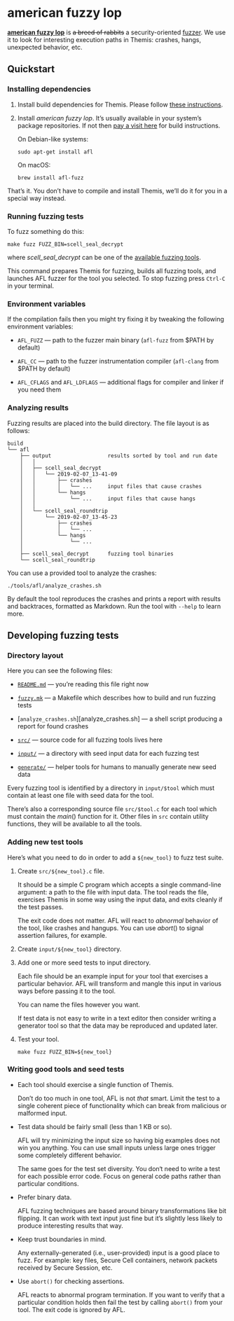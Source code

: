 american fuzzy lop
==================

[**american fuzzy lop**][afl]
is ~~a breed of rabbits~~ a security-oriented [fuzzer].
We use it to look for interesting execution paths in Themis:
crashes, hangs, unexpected behavior, etc.

[afl]: http://lcamtuf.coredump.cx/afl/
[fuzzer]: https://en.wikipedia.org/wiki/Fuzzing

## Quickstart

### Installing dependencies

 1. Install build dependencies for Themis.
    Please follow [these instructions][build].

 2. Install _american fuzzy lop_.
    It’s usually available in your system’s package repositories.
    If not then [pay a visit here][afl] for build instructions.

    On Debian-like systems:

    ```
    sudo apt-get install afl
    ```

    On macOS:

    ```
    brew install afl-fuzz
    ```

That’s it.
You don’t have to compile and install Themis,
we’ll do it for you in a special way instead.

[build]: https://github.com/cossacklabs/themis/wiki/Building-and-installing

### Running fuzzing tests

To fuzz something do this:

```
make fuzz FUZZ_BIN=scell_seal_decrypt
```

where _scell_seal_decrypt_ can be one of the [available fuzzing tools].

This command prepares Themis for fuzzing,
builds all fuzzing tools,
and launches AFL fuzzer for the tool you selected.
To stop fuzzing press `Ctrl-C` in your terminal.

[available fuzzing tools]: input

### Environment variables

If the compilation fails
then you might try fixing it
by tweaking the following environment variables:

  - `AFL_FUZZ` —
    path to the fuzzer main binary
    (`afl-fuzz` from $PATH by default)

  - `AFL_CC` —
    path to the fuzzer instrumentation compiler
    (`afl-clang` from $PATH by default)

  - `AFL_CFLAGS` and `AFL_LDFLAGS` —
    additional flags for compiler and linker
    if you need them

### Analyzing results

Fuzzing results are placed into the build directory.
The file layout is as follows:

```
build
└── afl
    ├── output                  results sorted by tool and run date
    │   │
    │   ├── scell_seal_decrypt
    │   │   └── 2019-02-07_13-41-09
    │   │       ├── crashes
    │   │       │   └── ...     input files that cause crashes
    │   │       └── hangs
    │   │           └── ...     input files that cause hangs
    │   │
    │   └── scell_seal_roundtrip
    │       └── 2019-02-07_13-45-23
    │           ├── crashes
    │           │   └── ...
    │           └── hangs
    │               └── ...
    │
    ├── scell_seal_decrypt      fuzzing tool binaries
    └── scell_seal_roundtrip
```

You can use a provided tool to analyze the crashes:

```
./tools/afl/analyze_crashes.sh
```

By default the tool reproduces the crashes
and prints a report with results and backtraces,
formatted as Markdown.
Run the tool with `--help` to learn more.

## Developing fuzzing tests

### Directory layout

Here you can see the following files:

  - [`README.md`](README.md) —
    you’re reading this file right now

  - [`fuzzy.mk`](fuzzy.mk) —
    a Makefile which describes how to build and run fuzzing tests

  - [`analyze_crashes.sh`][analyze_crashes.sh] —
    a shell script producing a report for found crashes

  - [`src/`](src) —
    source code for all fuzzing tools lives here

  - [`input/`](input) —
    a directory with seed input data for each fuzzing test

  - [`generate/`](generate) —
    helper tools for humans to manually generate new seed data

Every fuzzing tool is identified by a directory in `input/$tool`
which must contain at least one file with seed data for the tool.

There’s also a corresponding source file `src/$tool.c` for each tool
which must contain the _main_() function for it.
Other files in `src` contain utility functions,
they will be available to all the tools.

### Adding new test tools

Here’s what you need to do
in order to add a `${new_tool}` to fuzz test suite.

 1. Create `src/${new_tool}.c` file.

    It should be a simple C program
    which accepts a single command-line argument:
    a path to the file with input data.
    The tool reads the file,
    exercises Themis in some way using the input data,
    and exits cleanly if the test passes.

    The exit code does not matter.
    AFL will react to _abnormal_ behavior of the tool,
    like crashes and hangups.
    You can use _abort_() to signal assertion failures,
    for example.

 2. Create `input/${new_tool}` directory.

 3. Add one or more seed tests to input directory.

    Each file should be an example input for your tool
    that exercises a particular behavior.
    AFL will transform and mangle this input in various ways
    before passing it to the tool.

    You can name the files however you want.

    If test data is not easy to write in a text editor
    then consider writing a generator tool
    so that the data may be reproduced and updated later.

 4. Test your tool.

    ```
    make fuzz FUZZ_BIN=${new_tool}
    ```

### Writing good tools and seed tests

  - Each tool should exercise a single function of Themis.

    Don’t do too much in one tool, AFL is not _that_ smart.
    Limit the test to a single coherent piece of functionality
    which can break from malicious or malformed input.

  - Test data should be fairly small (less than 1 KB or so).

    AFL will try minimizing the input size
    so having big examples does not win you anything.
    You can use small inputs
    unless large ones trigger some completely different behavior.

    The same goes for the test set diversity.
    You don‘t need to write a test for each possible error code.
    Focus on general code paths rather than particular conditions.

  - Prefer binary data.

    AFL fuzzing techniques are based around binary transformations
    like bit flipping.
    It can work with text input just fine
    but it’s slightly less likely
    to produce interesting results that way.

  - Keep trust boundaries in mind.

    Any externally-generated
    (i.e., user-provided)
    input is a good place to fuzz.
    For example:
    key files,
    Secure Cell containers,
    network packets received by Secure Session,
    etc.

  - Use `abort()` for checking assertions.

    AFL reacts to abnormal program termination.
    If you want to verify that a particular condition holds
    then fail the test by calling `abort()` from your tool.
    The exit code is ignored by AFL.
